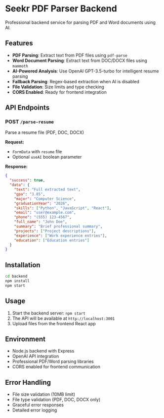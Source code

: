 # Seekr PDF Parser Backend

Professional backend service for parsing PDF and Word documents using AI.

## Features

- **PDF Parsing**: Extract text from PDF files using `pdf-parse`
- **Word Document Parsing**: Extract text from DOC/DOCX files using `mammoth`
- **AI-Powered Analysis**: Use OpenAI GPT-3.5-turbo for intelligent resume parsing
- **Fallback Parsing**: Regex-based extraction when AI is disabled
- **File Validation**: Size limits and type checking
- **CORS Enabled**: Ready for frontend integration

## API Endpoints

### POST `/parse-resume`
Parse a resume file (PDF, DOC, DOCX)

**Request:**
- `FormData` with `resume` file
- Optional `useAI` boolean parameter

**Response:**
```json
{
  "success": true,
  "data": {
    "text": "Full extracted text",
    "gpa": "3.85",
    "major": "Computer Science",
    "graduationYear": "2026",
    "skills": ["Python", "JavaScript", "React"],
    "email": "user@example.com",
    "phone": "(555) 123-4567",
    "full_name": "John Doe",
    "summary": "Brief professional summary",
    "projects": ["Project descriptions"],
    "experience": ["Work experience entries"],
    "education": ["Education entries"]
  }
}
```

## Installation

```bash
cd backend
npm install
npm start
```

## Usage

1. Start the backend server: `npm start`
2. The API will be available at `http://localhost:3001`
3. Upload files from the frontend React app

## Environment

- Node.js backend with Express
- OpenAI API integration
- Professional PDF/Word parsing libraries
- CORS enabled for frontend communication

## Error Handling

- File size validation (10MB limit)
- File type validation (PDF, DOC, DOCX only)
- Graceful error responses
- Detailed error logging

